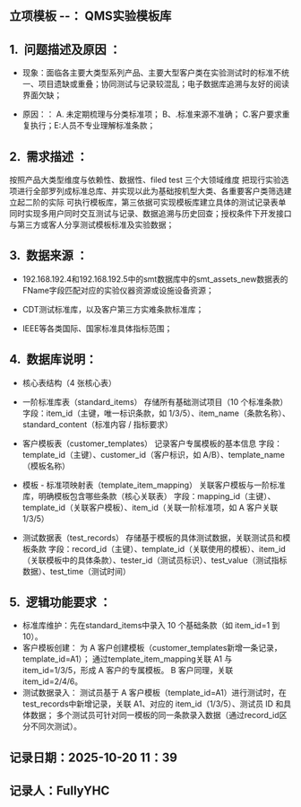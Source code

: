 ## 立项模板 --： QMS实验模板库

## 1.  问题描述及原因 ：

- 现象：面临各主要大类型系列产品、主要大型客户类在实验测试时的标准不统一、项目遗缺或重叠；协同测试与记录较混乱；电子数据库追溯与友好的阅读界面欠缺；

- 原因：： A. 未定期梳理与分类标准项； B、.标准来源不准确； C.客户要求重复执行；E:人员不专业理解标准条款；

## 2.  需求描述 ：

  按照产品大类型维度与依赖性、数据性、filed test 三个大领域维度 把现行实验选项进行全部罗列成标准总库、并实现以此为基础按机型大类、各重要客户类筛选建立起二阶的实际
可执行模板库，第三依据可实现模板库建立具体的测试记录表单同时实现多用户同时交互测试与记录、数据追溯与历史回查；授权条件下开发接口与第三方或客人分享测试模板标准及实验数据；

## 3.  数据来源 ：

- 192.168.192.4和192.168.192.5中的smt数据库中的smt_assets_new数据表的FName字段匹配对应的实验仪器资源或设施设备资源；

- CDT测试标准库，以及客户第三方实难条款标准库；

- IEEE等各类国际、国家标准具体指标范围；

## 4.  数据库说明：

- 核心表结构（4 张核心表）

- 一阶标准库表（standard_items）
存储所有基础测试项目（10 个标准条款）
字段：item_id（主键，唯一标识条款，如 1/3/5）、item_name（条款名称）、standard_content（标准内容 / 指标要求）
- 客户模板表（customer_templates）
记录客户专属模板的基本信息
字段：template_id（主键）、customer_id（客户标识，如 A/B）、template_name（模板名称）
- 模板 - 标准项映射表（template_item_mapping）
关联客户模板与一阶标准库，明确模板包含哪些条款（核心关联表）
字段：mapping_id（主键）、template_id（关联客户模板）、item_id（关联一阶标准项，如 A 客户关联 1/3/5）
- 测试数据表（test_records）
存储基于模板的具体测试数据，关联测试员和模板条款
字段：record_id（主键）、template_id（关联使用的模板）、item_id（关联模板中的具体条款）、tester_id（测试员标识）、test_value（测试指标数据）、test_time（测试时间）

## 5.  逻辑功能要求 ：

- 标准库维护：先在standard_items中录入 10 个基础条款（如 item_id=1 到 10）。
- 客户模板创建：
为 A 客户创建模板（customer_templates新增一条记录，template_id=A1）；
通过template_item_mapping关联 A1 与 item_id=1/3/5，形成 A 客户的专属模板。
B 客户同理，关联 item_id=2/4/6。
- 测试数据录入：
测试员基于 A 客户模板（template_id=A1）进行测试时，在test_records中新增记录，关联 A1、对应的 item_id（1/3/5）、测试员 ID 和具体数据；
多个测试员可针对同一模板的同一条款录入数据（通过record_id区分不同次测试）。
 
## 记录日期：2025-10-20 11：39
## 记录人：FullyYHC
